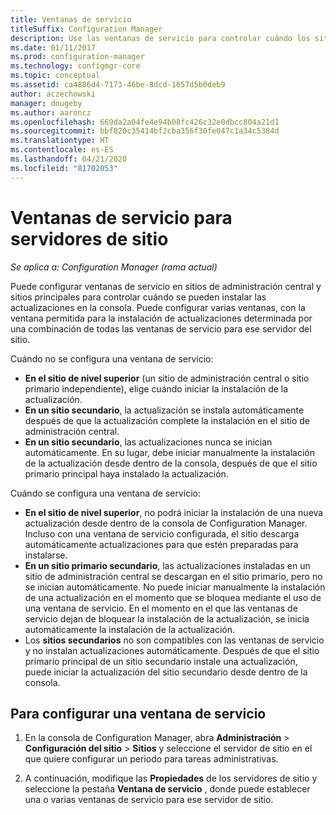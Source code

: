 ```yaml
---
title: Ventanas de servicio
titleSuffix: Configuration Manager
description: Use las ventanas de servicio para controlar cuándo los sitios de Configuration Manager instalan actualizaciones.
ms.date: 01/11/2017
ms.prod: configuration-manager
ms.technology: configmgr-core
ms.topic: conceptual
ms.assetid: ca4886d4-7173-46be-8dcd-1657d5b0deb9
author: aczechowski
manager: dougeby
ms.author: aaroncz
ms.openlocfilehash: 669da2a04fe4e94b08fc426c32e0dbcc804a21d1
ms.sourcegitcommit: bbf820c35414bf2cba356f30fe047c1a34c5384d
ms.translationtype: HT
ms.contentlocale: es-ES
ms.lasthandoff: 04/21/2020
ms.locfileid: "81702053"
---
```

#  <a name="service-windows-for-site-servers"></a>Ventanas de servicio para servidores de sitio

*Se aplica a: Configuration Manager (rama actual)*

Puede configurar ventanas de servicio en sitios de administración central y sitios principales para controlar cuándo se pueden instalar las actualizaciones en la consola.  Puede configurar varias ventanas, con la ventana permitida para la instalación de actualizaciones determinada por una combinación de todas las ventanas de servicio para ese servidor del sitio.

Cuándo no se configura una ventana de servicio:
- **En el sitio de nivel superior** (un sitio de administración central o sitio primario independiente), elige cuándo iniciar la instalación de la actualización.
- **En un sitio secundario**, la actualización se instala automáticamente después de que la actualización complete la instalación en el sitio de administración central.
- **En un sitio secundario**, las actualizaciones nunca se inician automáticamente. En su lugar, debe iniciar manualmente la instalación de la actualización desde dentro de la consola, después de que el sitio primario principal haya instalado la actualización.

Cuándo se configura una ventana de servicio:
- **En el sitio de nivel superior**, no podrá iniciar la instalación de una nueva actualización desde dentro de la consola de Configuration Manager. Incluso con una ventana de servicio configurada, el sitio descarga automáticamente actualizaciones para que estén preparadas para instalarse.  
- **En un sitio primario secundario**, las actualizaciones instaladas en un sitio de administración central se descargan en el sitio primario, pero no se inician automáticamente. No puede iniciar manualmente la instalación de una actualización en el momento que se bloquea mediante el uso de una ventana de servicio. En el momento en el que las ventanas de servicio dejan de bloquear la instalación de la actualización, se inicia automáticamente la instalación de la actualización.
- Los **sitios secundarios** no son compatibles con las ventanas de servicio y no instalan actualizaciones automáticamente. Después de que el sitio primario principal de un sitio secundario instale una actualización, puede iniciar la actualización del sitio secundario desde dentro de la consola.

## <a name="to-configure-a-service-window"></a>Para configurar una ventana de servicio

1.  En la consola de Configuration Manager, abra **Administración** > **Configuración del sitio** > **Sitios** y seleccione el servidor de sitio en el que quiere configurar un periodo para tareas administrativas.  

2.  A continuación, modifique las **Propiedades** de los servidores de sitio y seleccione la pestaña **Ventana de servicio** , donde puede establecer una o varias ventanas de servicio para ese servidor de sitio.  
